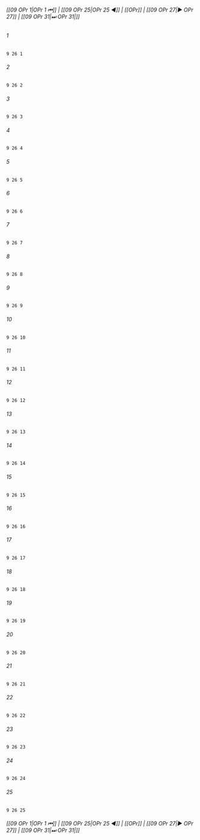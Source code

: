
###### [[09 OPr 1|OPr 1 ⏮]] | [[09 OPr 25|OPr 25 ◀]] | [[OPr]] | [[09 OPr 27|▶ OPr 27]] | [[09 OPr 31|⏭ OPr 31|]]

###### 1
``` verse
9 26 1 
```
###### 2
``` verse
9 26 2 
```
###### 3
``` verse
9 26 3 
```
###### 4
``` verse
9 26 4 
```
###### 5
``` verse
9 26 5 
```
###### 6
``` verse
9 26 6 
```
###### 7
``` verse
9 26 7 
```
###### 8
``` verse
9 26 8 
```
###### 9
``` verse
9 26 9 
```
###### 10
``` verse
9 26 10 
```
###### 11
``` verse
9 26 11 
```
###### 12
``` verse
9 26 12 
```
###### 13
``` verse
9 26 13 
```
###### 14
``` verse
9 26 14 
```
###### 15
``` verse
9 26 15 
```
###### 16
``` verse
9 26 16 
```
###### 17
``` verse
9 26 17 
```
###### 18
``` verse
9 26 18 
```
###### 19
``` verse
9 26 19 
```
###### 20
``` verse
9 26 20 
```
###### 21
``` verse
9 26 21 
```
###### 22
``` verse
9 26 22 
```
###### 23
``` verse
9 26 23 
```
###### 24
``` verse
9 26 24 
```
###### 25
``` verse
9 26 25 
```

###### [[09 OPr 1|OPr 1 ⏮]] | [[09 OPr 25|OPr 25 ◀]] | [[OPr]] | [[09 OPr 27|▶ OPr 27]] | [[09 OPr 31|⏭ OPr 31|]]

